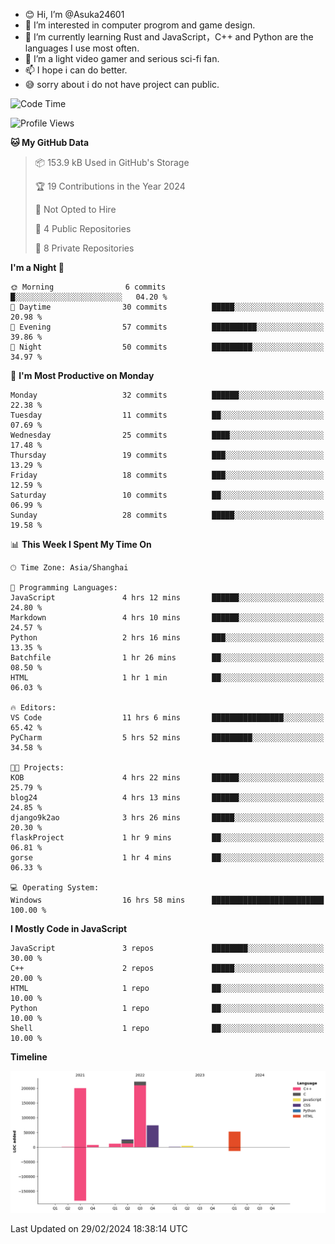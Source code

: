 - 😊 Hi, I’m @Asuka24601
- 👀 I’m interested in computer progrom and game design.
- 🌱 I’m currently learning Rust and JavaScript，C++ and Python are the languages I use most often.
- 💞️ I’m a light video gamer and serious sci-fi fan.
- 📫 I hope i can do better.
- 😅 sorry about i do not have project can public.

<!--START_SECTION:waka-->
![Code Time](http://img.shields.io/badge/Code%20Time-513%20hrs%2047%20mins-blue)

![Profile Views](http://img.shields.io/badge/Profile%20Views-0-blue)

**🐱 My GitHub Data** 

> 📦 153.9 kB Used in GitHub's Storage 
 > 
> 🏆 19 Contributions in the Year 2024
 > 
> 🚫 Not Opted to Hire
 > 
> 📜 4 Public Repositories 
 > 
> 🔑 8 Private Repositories 
 > 
**I'm a Night 🦉** 

```text
🌞 Morning                6 commits           █░░░░░░░░░░░░░░░░░░░░░░░░   04.20 % 
🌆 Daytime                30 commits          █████░░░░░░░░░░░░░░░░░░░░   20.98 % 
🌃 Evening                57 commits          ██████████░░░░░░░░░░░░░░░   39.86 % 
🌙 Night                  50 commits          █████████░░░░░░░░░░░░░░░░   34.97 % 
```
📅 **I'm Most Productive on Monday** 

```text
Monday                   32 commits          ██████░░░░░░░░░░░░░░░░░░░   22.38 % 
Tuesday                  11 commits          ██░░░░░░░░░░░░░░░░░░░░░░░   07.69 % 
Wednesday                25 commits          ████░░░░░░░░░░░░░░░░░░░░░   17.48 % 
Thursday                 19 commits          ███░░░░░░░░░░░░░░░░░░░░░░   13.29 % 
Friday                   18 commits          ███░░░░░░░░░░░░░░░░░░░░░░   12.59 % 
Saturday                 10 commits          ██░░░░░░░░░░░░░░░░░░░░░░░   06.99 % 
Sunday                   28 commits          █████░░░░░░░░░░░░░░░░░░░░   19.58 % 
```


📊 **This Week I Spent My Time On** 

```text
🕑︎ Time Zone: Asia/Shanghai

💬 Programming Languages: 
JavaScript               4 hrs 12 mins       ██████░░░░░░░░░░░░░░░░░░░   24.80 % 
Markdown                 4 hrs 10 mins       ██████░░░░░░░░░░░░░░░░░░░   24.57 % 
Python                   2 hrs 16 mins       ███░░░░░░░░░░░░░░░░░░░░░░   13.35 % 
Batchfile                1 hr 26 mins        ██░░░░░░░░░░░░░░░░░░░░░░░   08.50 % 
HTML                     1 hr 1 min          ██░░░░░░░░░░░░░░░░░░░░░░░   06.03 % 

🔥 Editors: 
VS Code                  11 hrs 6 mins       ████████████████░░░░░░░░░   65.42 % 
PyCharm                  5 hrs 52 mins       █████████░░░░░░░░░░░░░░░░   34.58 % 

🐱‍💻 Projects: 
KOB                      4 hrs 22 mins       ██████░░░░░░░░░░░░░░░░░░░   25.79 % 
blog24                   4 hrs 13 mins       ██████░░░░░░░░░░░░░░░░░░░   24.85 % 
django9k2ao              3 hrs 26 mins       █████░░░░░░░░░░░░░░░░░░░░   20.30 % 
flaskProject             1 hr 9 mins         ██░░░░░░░░░░░░░░░░░░░░░░░   06.81 % 
gorse                    1 hr 4 mins         ██░░░░░░░░░░░░░░░░░░░░░░░   06.33 % 

💻 Operating System: 
Windows                  16 hrs 58 mins      █████████████████████████   100.00 % 
```

**I Mostly Code in JavaScript** 

```text
JavaScript               3 repos             ████████░░░░░░░░░░░░░░░░░   30.00 % 
C++                      2 repos             █████░░░░░░░░░░░░░░░░░░░░   20.00 % 
HTML                     1 repo              ██░░░░░░░░░░░░░░░░░░░░░░░   10.00 % 
Python                   1 repo              ██░░░░░░░░░░░░░░░░░░░░░░░   10.00 % 
Shell                    1 repo              ██░░░░░░░░░░░░░░░░░░░░░░░   10.00 % 
```



**Timeline**

![Lines of Code chart](https://raw.githubusercontent.com/Asuka24601/Asuka24601/main/assets/bar_graph.png)


 Last Updated on 29/02/2024 18:38:14 UTC
<!--END_SECTION:waka-->
